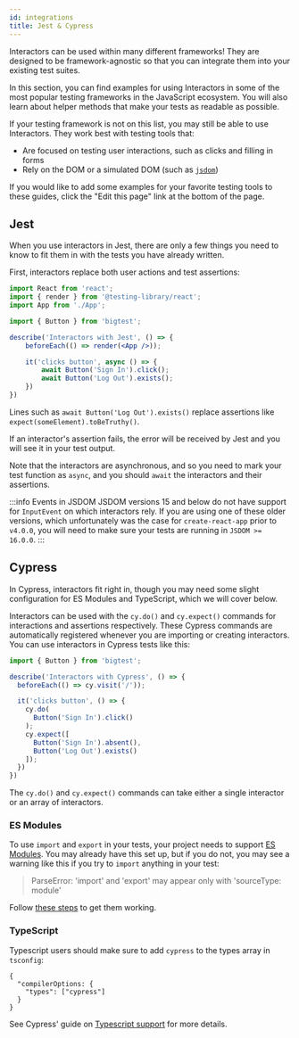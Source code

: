 ```yaml
---
id: integrations
title: Jest & Cypress
---
```


Interactors can be used within many different frameworks! They are designed to be framework-agnostic so that you can integrate them into your existing test suites.

In this section, you can find examples for using Interactors in some of the most popular testing frameworks in the JavaScript ecosystem. You will also learn about helper methods that make your tests as readable as possible.

If your testing framework is not on this list, you may still be able to use Interactors. They work best with testing tools that:

- Are focused on testing user interactions, such as clicks and filling in forms
- Rely on the DOM or a simulated DOM (such as [`jsdom`](https://github.com/jsdom/jsdom))

If you would like to add some examples for your favorite testing tools to these guides, click the "Edit this page" link at the bottom of the page.

## Jest

When you use interactors in Jest, there are only a few things you need to know to fit them in with the tests you have already written.

First, interactors replace both user actions and test assertions:

```jsx
import React from 'react';
import { render } from '@testing-library/react';
import App from './App';

import { Button } from 'bigtest';

describe('Interactors with Jest', () => {
    beforeEach(() => render(<App />));

    it('clicks button', async () => {
        await Button('Sign In').click();
        await Button('Log Out').exists();
    })
})
```

Lines such as `await Button('Log Out').exists()` replace assertions like `expect(someElement).toBeTruthy()`.

If an interactor's assertion fails, the error will be received by Jest and you will see it in your test output.

Note that the interactors are asynchronous, and so you need to mark your test function as `async`, and you should `await` the interactors and their assertions.

:::info Events in JSDOM
JSDOM versions 15 and below do not have support for `InputEvent` on which interactors rely. If you are using one of these older versions, which unfortunately was the case for `create-react-app` prior to `v4.0.0`, you will need to make sure your tests are running in `JSDOM >= 16.0.0`.
:::

## Cypress

In Cypress, interactors fit right in, though you may need some slight configuration for ES Modules and TypeScript, which we will cover below.

Interactors can be used with the `cy.do()` and `cy.expect()` commands for interactions and assertions respectively. These Cypress commands are automatically registered whenever you are importing or creating interactors. You can use interactors in Cypress tests like this:

```jsx
import { Button } from 'bigtest';

describe('Interactors with Cypress', () => {
  beforeEach(() => cy.visit('/'));

  it('clicks button', () => {
    cy.do(
      Button('Sign In').click()
    );
    cy.expect([
      Button('Sign In').absent(),
      Button('Log Out').exists()
    ]);
  })
})
```

The `cy.do()` and `cy.expect()` commands can take either a single interactor or an array of interactors.

### ES Modules

To use `import` and `export` in your tests, your project needs to support [ES Modules](https://developer.mozilla.org/en-US/docs/Web/JavaScript/Guide/Modules). You may already have this set up, but if you do not, you may see a warning like this if you try to `import` anything in your test:

> ParseError: 'import' and 'export' may appear only with 'sourceType: module'

Follow [these steps](https://github.com/cypress-io/cypress/tree/master/npm/webpack-preprocessor#cypress-webpack-preprocessor) to get them working.

### TypeScript

Typescript users should make sure to add `cypress` to the types array in `tsconfig`:

```
{
  "compilerOptions: {
    "types": ["cypress"]
  }
}
```

See Cypress' guide on [Typescript support](https://docs.cypress.io/guides/tooling/typescript-support.html#Configure-tsconfig-json) for more details.
